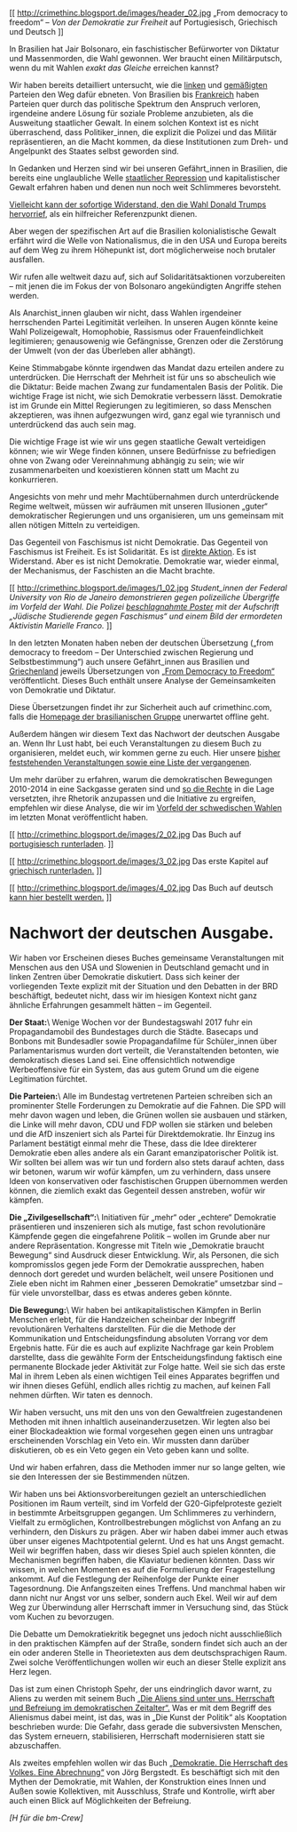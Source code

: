 [[ http://crimethinc.blogsport.de/images/header_02.jpg „From democracy to freedom“ – _Von der Demokratie zur Freiheit_ auf Portugiesisch, Griechisch und Deutsch ]]

In Brasilien hat Jair Bolsonaro, ein faschistischer Befürworter von Diktatur und Massenmorden, die Wahl gewonnen. Wer braucht einen Militärputsch, wenn du mit Wahlen _exakt das Gleiche_ erreichen kannst?

Wir haben bereits detailliert untersucht, wie die [linken](/2018/03/12/brazil-2016-17-the-political-crisis-and-coup-detat-an-anarchist-analysis) und [gemäßigten](https://www.aljazeera.com/indepth/opinion/centrists-paved-brazil-181023095033241.html) Parteien den Weg dafür ebneten. Von Brasilien bis [Frankreich](/2017/04/20/the-state-of-emergency-and-the-totalitarian-drift-of-the-state-a-report-from-france) haben Parteien quer durch das politische Spektrum den Anspruch verloren, irgendeine andere Lösung für soziale Probleme anzubieten, als die Ausweitung staatlicher Gewalt. In einem solchen Kontext ist es nicht überraschend, dass Politiker_innen, die explizit die Polizei und das Militär repräsentieren, an die Macht kommen, da diese Institutionen zum Dreh- und Angelpunkt des Staates selbst geworden sind.

In Gedanken und Herzen sind wir bei unseren Gefährt_innen in Brasilien, die bereits eine unglaubliche Welle [staatlicher Repression](/2018/07/30/brazil-to-burst-ropes-and-chains-on-the-sentencing-of-23-prisoners-for-the-2014-protests) und kapitalistischer Gewalt erfahren haben und denen nun noch weit Schlimmeres bevorsteht.

[Vielleicht kann der sofortige Widerstand, den die Wahl Donald Trumps hervorrief](/2018/01/24/anarchists-in-the-trump-era-scorecard-year-one-achievements-failures-and-the-struggles-ahead), als ein hilfreicher Referenzpunkt dienen.

Aber wegen der spezifischen Art auf die Brasilien kolonialistische Gewalt erfährt wird die Welle von Nationalismus, die in den USA und Europa bereits auf dem Weg zu ihrem Höhepunkt ist, dort möglicherweise noch brutaler ausfallen.

Wir rufen alle weltweit dazu auf, sich auf Solidaritätsaktionen vorzubereiten – mit jenen die im Fokus der von Bolsonaro angekündigten Angriffe stehen werden.

Als Anarchist_innen glauben wir nicht, dass Wahlen irgendeiner herrschenden Partei Legitimität verleihen. In unseren Augen könnte keine Wahl Polizeigewalt, Homophobie, Rassismus oder Frauenfeindlichkeit legitimieren; genausowenig wie Gefängnisse, Grenzen oder die Zerstörung der Umwelt (von der das Überleben aller abhängt).

Keine Stimmabgabe könnte irgendwen das Mandat dazu erteilen andere zu unterdrücken. Die Herrschaft der Mehrheit ist für uns so abscheulich wie die Diktatur: Beide machen Zwang zur fundamentalen Basis der Politik. Die wichtige Frage ist nicht, wie sich Demokratie verbessern lässt. Demokratie ist im Grunde ein Mittel Regierungen zu legitimieren, so dass Menschen akzeptieren, was ihnen aufgezwungen wird, ganz egal wie tyrannisch und unterdrückend das auch sein mag.

Die wichtige Frage ist wie wir uns gegen staatliche Gewalt verteidigen können; wie wir Wege finden können, unsere Bedürfnisse zu befriedigen ohne von Zwang oder Vereinnahmung abhängig zu sein; wie wir zusammenarbeiten und koexistieren können statt um Macht zu konkurrieren.

Angesichts von mehr und mehr Machtübernahmen durch unterdrückende Regime weltweit, müssen wir aufräumen mit unseren Illusionen „guter“ demokratischer Regierungen und uns organisieren, um uns gemeinsam mit allen nötigen Mitteln zu verteidigen.

Das Gegenteil von Faschismus ist nicht Demokratie. Das Gegenteil von Faschismus ist Freiheit. Es ist Solidarität. Es ist [direkte Aktion](/2017/03/14/direct-action-guide). Es ist Widerstand. Aber es ist nicht Demokratie. Demokratie war, wieder einmal, der Mechanismus, der Faschisten an die Macht brachte.

[[ http://crimethinc.blogsport.de/images/1_02.jpg _Student_innen der Federal University von Rio de Janeiro demonstrieren gegen polizeiliche Übergriffe im Vorfeld der Wahl. Die Polizei [beschlagnahmte Poster](https://www.vg.no/nyheter/utenriks/i/l12mmM/tusenvis-av-brasilianere-demonstrerer-mot-sensur-foer-skjebnevalget) mit der Aufschrift „Jüdische Studierende gegen Faschismus“ und einem Bild der ermordeten Aktivistin Marielle Franco._ ]]

In den letzten Monaten haben neben der deutschen Übersetzung („from democracy to freedom – Der Unterschied zwischen Regierung und Selbstbestimmung“) auch unsere Gefährt_innen aus Brasilien und [Griechenland](https://athens.indymedia.org/post/1591484) jeweils Übersetzungen von [„From Democracy to Freedom“](/books/from-democracy-to-freedom) veröffentlicht. Dieses Buch enthält unsere Analyse der Gemeinsamkeiten von Demokratie und Diktatur.

Diese Übersetzungen findet ihr zur Sicherheit auch auf crimethinc.com, falls die [Homepage der brasilianischen Gruppe](https://crimepensar.noblogs.org/post/2017/11/04/da-democracia-a-liberdade-diferenca-entre-governo-e-autodeterminacao) unerwartet offline geht.

Außerdem hängen wir diesem Text das Nachwort der deutschen Ausgabe an. Wenn Ihr Lust habt, bei euch Veranstaltungen zu diesem Buch zu organisieren, meldet euch, wir kommen gerne zu euch. Hier unsere [bisher feststehenden Veranstaltungen sowie eine Liste der vergangenen](http://crimethinc.blogsport.de/vortraege).

Um mehr darüber zu erfahren, warum die demokratischen Bewegungen 2010-2014 in eine Sackgasse geraten sind und [so die Rechte](/2017/10/01/the-rise-of-neo-fascism-in-germany-alternative-fur-deutschland-enters-the-parliament) in die Lage versetzten, ihre Rhetorik anzupassen und die Initiative zu ergreifen, empfehlen wir diese Analyse, die wir im [Vorfeld der schwedischen Wahlen](/2018/08/16/new-posters-about-democracy-in-english-and-swedish) im letzten Monat veröffentlicht haben.

[[ http://crimethinc.blogsport.de/images/2_02.jpg Das Buch auf [portugisiesch runterladen](https://cloudfront.crimethinc.com/assets/articles/2018/10/29/democracia-livro-web.pdf). ]]

[[ http://crimethinc.blogsport.de/images/3_02.jpg Das erste Kapitel auf [griechisch runterladen.](https://cloudfront.crimethinc.com/assets/articles/2018/10/29/Apo-ti-dimokratia-stin-eleftheria.pdf) ]]

[[ http://crimethinc.blogsport.de/images/4_02.jpg Das Buch auf deutsch [kann hier bestellt werden.](https://black-mosquito.org/en/crimethinc-from-democracy-to-freedom-der-unterschied-zwischen-regierung-und-selbstbestimmung.html) ]]

# Nachwort der deutschen Ausgabe.

Wir haben vor Erscheinen dieses Buches gemeinsame Veranstaltungen mit Menschen aus den USA und Slowenien in Deutschland gemacht und in linken Zentren über Demokratie diskutiert. Dass sich keiner der vorliegenden Texte explizit mit der Situation und den Debatten in der BRD beschäftigt, bedeutet nicht, dass wir im hiesigen Kontext nicht ganz ähnliche Erfahrungen gesammelt hätten – im Gegenteil.

**Der Staat:**\\
Wenige Wochen vor der Bundestagswahl 2017 fuhr ein Propagandamobil des Bundestages durch die Städte. Basecaps und Bonbons mit Bundesadler sowie Propagandafilme für Schüler_innen über Parlamentarismus wurden dort verteilt, die Veranstaltenden betonten, wie demokratisch dieses Land sei. Eine offensichtlich notwendige Werbeoffensive für ein System, das aus gutem Grund um die eigene Legitimation fürchtet.

**Die Parteien:**\\
Alle im Bundestag vertretenen Parteien schreiben sich an prominenter Stelle Forderungen zu Demokratie auf die Fahnen. Die SPD will mehr davon wagen und leben, die Grünen wollen sie ausbauen und stärken, die Linke will mehr davon, CDU und FDP wollen sie stärken und beleben und die AfD inszeniert sich als Partei für Direktdemokratie. Ihr Einzug ins Parlament bestätigt einmal mehr die These, dass die Idee direkterer Demokratie eben alles andere als ein Garant emanzipatorischer Politik ist. Wir sollten bei allem was wir tun und fordern also stets darauf achten, dass wir betonen, warum wir wofür kämpfen, um zu verhindern, dass unsere Ideen von konservativen oder faschistischen Gruppen übernommen werden können, die ziemlich exakt das Gegenteil dessen anstreben, wofür wir kämpfen.

**Die „Zivilgesellschaft“:**\\
Initiativen für „mehr“ oder „echtere“ Demokratie präsentieren und inszenieren sich als mutige, fast schon revolutionäre Kämpfende gegen die eingefahrene Politik – wollen im Grunde aber nur andere Repräsentation. Kongresse mit Titeln wie „Demokratie braucht Bewegung“ sind Ausdruck dieser Entwicklung. Wir, als Personen, die sich kompromisslos gegen jede Form der Demokratie aussprechen, haben dennoch dort geredet und wurden belächelt, weil unsere Positionen und Ziele eben nicht im Rahmen einer „besseren Demokratie“ umsetzbar sind – für viele unvorstellbar, dass es etwas anderes geben könnte.

**Die Bewegung:**\\
Wir haben bei antikapitalistischen Kämpfen in Berlin Menschen erlebt, für die Handzeichen scheinbar der Inbegriff revolutionären Verhaltens darstellten. Für die die Methode der Kommunikation und Entscheidungsfindung absoluten Vorrang vor dem Ergebnis hatte. Für die es auch auf explizite Nachfrage gar kein Problem darstellte, dass die gewählte Form der Entscheidungsfindung faktisch eine permanente Blockade jeder Aktivität zur Folge hatte. Weil sie sich das erste Mal in ihrem Leben als einen wichtigen Teil eines Apparates begriffen und wir ihnen dieses Gefühl, endlich alles richtig zu machen, auf keinen Fall nehmen dürften. Wir taten es dennoch.

Wir haben versucht, uns mit den uns von den Gewaltfreien zugestandenen Methoden mit ihnen inhaltlich auseinanderzusetzen. Wir legten also bei einer Blockadeaktion wie formal vorgesehen gegen einen uns untragbar erscheinenden Vorschlag ein Veto ein. Wir mussten dann darüber diskutieren, ob es ein Veto gegen ein Veto geben kann und sollte.

Und wir haben erfahren, dass die Methoden immer nur so lange gelten, wie sie den Interessen der sie Bestimmenden nützen.

Wir haben uns bei Aktionsvorbereitungen gezielt an unterschiedlichen Positionen im Raum verteilt, sind im Vorfeld der G20-Gipfelproteste gezielt in bestimmte Arbeitsgruppen gegangen. Um Schlimmeres zu verhindern, Vielfalt zu ermöglichen, Kontrollbestrebungen möglichst von Anfang an zu verhindern, den Diskurs zu prägen. Aber wir haben dabei immer auch etwas über unser eigenes Machtpotential gelernt. Und es hat uns Angst gemacht. Weil wir begriffen haben, dass wir dieses Spiel auch spielen könnten, die Mechanismen begriffen haben, die Klaviatur bedienen könnten. Dass wir wissen, in welchen Momenten es auf die Formulierung der Fragestellung ankommt. Auf die Festlegung der Reihenfolge der Punkte einer Tagesordnung. Die Anfangszeiten eines Treffens. Und manchmal haben wir dann nicht nur Angst vor uns selber, sondern auch Ekel. Weil wir auf dem Weg zur Überwindung aller Herrschaft immer in Versuchung sind, das Stück vom Kuchen zu bevorzugen.

Die Debatte um Demokratiekritik begegnet uns jedoch nicht ausschließlich in den praktischen Kämpfen auf der Straße, sondern findet sich auch an der ein oder anderen Stelle in Theorietexten aus dem deutschsprachigen Raum. Zwei solche Veröffentlichungen wollen wir euch an dieser Stelle explizit ans Herz legen.

Das ist zum einen Christoph Spehr, der uns eindringlich davor warnt, zu Aliens zu werden mit seinem Buch [„Die Aliens sind unter uns. Herrschaft und Befreiung im demokratischen Zeitalter“.](https://black-mosquito.org/de/catalog/product/view/id/6392/s/christoph-spehr-die-aliens-sind-unter-uns) Was er mit dem Begriff des Alienismus dabei meint, ist das, was in „Die Kunst der Politik“ als Kooptation beschrieben wurde: Die Gefahr, dass gerade die subversivsten Menschen, das System erneuern, stabilisieren, Herrschaft modernisieren statt sie abzuschaffen.

Als zweites empfehlen wollen wir das Buch [„Demokratie. Die Herrschaft des Volkes. Eine Abrechnung“](https://black-mosquito.org/de/demokratie-die-herrschaft-des-volkes-eine-abrechnung.html.html) von Jörg Bergstedt. Es beschäftigt sich mit den Mythen der Demokratie, mit Wahlen, der Konstruktion eines Innen und Außen sowie Kollektiven, mit Ausschluss, Strafe und Kontrolle, wirft aber auch einen Blick auf Möglichkeiten der Befreiung.

_[H für die bm-Crew]_

